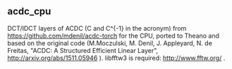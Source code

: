 ## acdc_cpu
DCT/IDCT layers of ACDC (C and C^{-1} in the acronym) from https://github.com/mdenil/acdc-torch for the CPU, ported to Theano and based on the original code
(M.Moczulski, M. Denil, J. Appleyard, N. de Freitas, "ACDC: A Structured Efficient Linear Layer", http://arxiv.org/abs/1511.05946 ).
libfftw3 is required: http://www.fftw.org/ .
